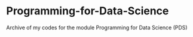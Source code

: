 # Programming-for-Data-Science
Archive of my codes for the module Programming for Data Science (PDS)
